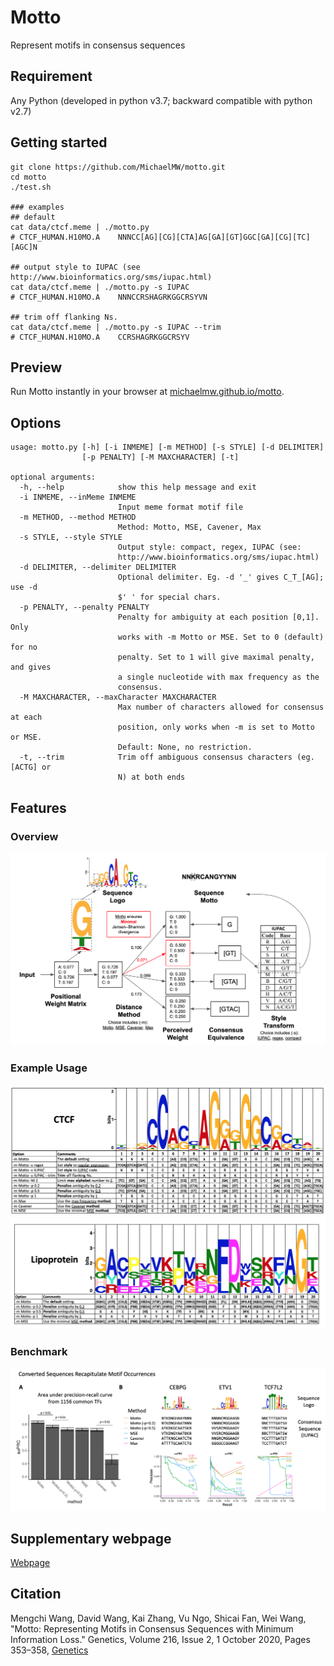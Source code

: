 # Motto
Represent motifs in consensus sequences

## Requirement
Any Python (developed in python v3.7; backward compatible with python v2.7)

## Getting started
```
git clone https://github.com/MichaelMW/motto.git
cd motto
./test.sh

### examples
## default
cat data/ctcf.meme | ./motto.py
# CTCF_HUMAN.H10MO.A	NNNCC[AG][CG][CTA]AG[GA][GT]GGC[GA][CG][TC][AGC]N

## output style to IUPAC (see http://www.bioinformatics.org/sms/iupac.html)
cat data/ctcf.meme | ./motto.py -s IUPAC
# CTCF_HUMAN.H10MO.A	NNNCCRSHAGRKGGCRSYVN

## trim off flanking Ns.
cat data/ctcf.meme | ./motto.py -s IUPAC --trim
# CTCF_HUMAN.H10MO.A	CCRSHAGRKGGCRSYV

```
## Preview
Run Motto instantly in your browser at
[michaelmw.github.io/motto](https://michaelmw.github.io/motto/).

## Options
```
usage: motto.py [-h] [-i INMEME] [-m METHOD] [-s STYLE] [-d DELIMITER]
                [-p PENALTY] [-M MAXCHARACTER] [-t]

optional arguments:
  -h, --help            show this help message and exit
  -i INMEME, --inMeme INMEME
                        Input meme format motif file
  -m METHOD, --method METHOD
                        Method: Motto, MSE, Cavener, Max
  -s STYLE, --style STYLE
                        Output style: compact, regex, IUPAC (see:
                        http://www.bioinformatics.org/sms/iupac.html)
  -d DELIMITER, --delimiter DELIMITER
                        Optional delimiter. Eg. -d '_' gives C_T_[AG]; use -d
                        $' ' for special chars.
  -p PENALTY, --penalty PENALTY
                        Penalty for ambiguity at each position [0,1]. Only
                        works with -m Motto or MSE. Set to 0 (default) for no
                        penalty. Set to 1 will give maximal penalty, and gives
                        a single nucleotide with max frequency as the
                        consensus.
  -M MAXCHARACTER, --maxCharacter MAXCHARACTER
                        Max number of characters allowed for consensus at each
                        position, only works when -m is set to Motto or MSE.
                        Default: None, no restriction.
  -t, --trim            Trim off ambiguous consensus characters (eg. [ACTG] or
                        N) at both ends

```


## Features
### Overview
![Overview](https://github.com/MichaelMW/motto/blob/master/figures/Fig1.overview.png "Overview")

### Example Usage
![Example usage: CTCF](https://github.com/MichaelMW/motto/blob/master/figures/Fig2.1.ctcf.png "Example usage: CTCF")
![Example usage: lipoprotein](https://github.com/MichaelMW/motto/blob/master/figures/Fig2.2.lipoAA.png "Example usage: lipoprotein")
### Benchmark
![Benchmark](https://github.com/MichaelMW/motto/blob/master/figures/Fig3.benchmark.png "Benchmark")

## Supplementary webpage
[Webpage](http://wanglab.ucsd.edu/star/motto/ "Webpage")

## Citation
Mengchi Wang, David Wang, Kai Zhang, Vu Ngo, Shicai Fan, Wei Wang, 
"Motto: Representing Motifs in Consensus Sequences with Minimum Information Loss." 
Genetics, Volume 216, Issue 2, 1 October 2020, Pages 353–358, 
[Genetics](https://doi.org/10.1534/genetics.120.303597)
